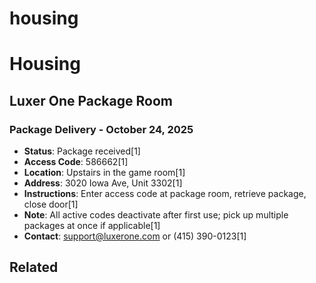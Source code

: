 # housing

# Housing

## Luxer One Package Room

### Package Delivery - October 24, 2025
- **Status**: Package received[1]
- **Access Code**: 586662[1]
- **Location**: Upstairs in the game room[1]
- **Address**: 3020 Iowa Ave, Unit 3302[1]
- **Instructions**: Enter access code at package room, retrieve package, close door[1]
- **Note**: All active codes deactivate after first use; pick up multiple packages at once if applicable[1]
- **Contact**: support@luxerone.com or (415) 390-0123[1]


## Related

